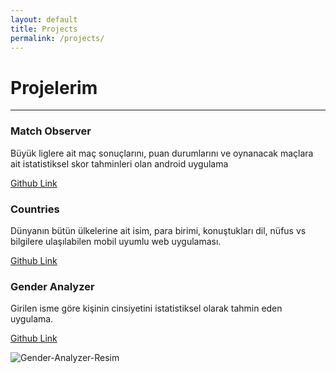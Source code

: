 ```yaml
---
layout: default
title: Projects
permalink: /projects/
---
```


# Projelerim
-----


### Match Observer

<i class="fa fa-futbol"></i>
Büyük liglere ait maç sonuçlarını, puan durumlarını ve oynanacak maçlara ait istatistiksel skor tahminleri olan android uygulama

<i class="fa fa-link"></i> [Github Link](https://github.com/erkanceylan/match-observer)

### Countries

<i class="fa fa-globe"></i>
Dünyanın bütün ülkelerine ait isim, para birimi, konuştukları dil, nüfus vs bilgilere ulaşılabilen mobil uyumlu web uygulaması.

<i class="fa fa-link"></i> [Github Link](https://github.com/erkanceylan/countries)

### Gender Analyzer

<i class="fa fa-male"></i>  <i class="fa fa-female"></i>
Girilen isme göre kişinin cinsiyetini istatistiksel olarak tahmin eden uygulama.

<i class="fa fa-link"></i> [Github Link](https://github.com/erkanceylan/gender-analyzer)

![Gender-Analyzer-Resim](https://user-images.githubusercontent.com/9788440/34367368-2bd7e5ca-eaaa-11e7-8eeb-d2ff2a77b5ce.png)